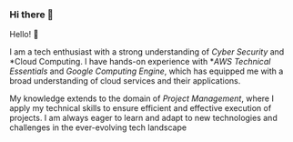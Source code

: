 ### Hi there 👋

<!--
**siddarthkoiry31/siddarthkoiry31** is a ✨ _special_ ✨ repository because its `README.md` (this file) appears on your GitHub profile.

Here are some ideas to get you started:

- 🔭 I’m currently working on ...
- 🌱 I’m currently learning ...
- 👯 I’m looking to collaborate on ...
- 🤔 I’m looking for help with ...
- 💬 Ask me about ...
- 📫 How to reach me: ...
- 😄 Pronouns: ...
- ⚡ Fun fact: ...
-->
Hello! 👋

I am a tech enthusiast with a strong understanding of *Cyber Security* and *Cloud Computing. I have hands-on experience with **AWS Technical Essentials* and *Google Computing Engine*, which has equipped me with a broad understanding of cloud services and their applications.

My knowledge extends to the domain of *Project Management*, where I apply my technical skills to ensure efficient and effective execution of projects. I am always eager to learn and adapt to new technologies and challenges in the ever-evolving tech landscape
